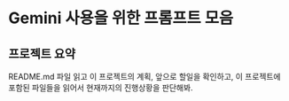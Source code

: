 # Gemini 사용을 위한 프롬프트 모음

## 프로젝트 요약
README.md 파일 읽고 이 프로젝트의 계획, 앞으로 할일을 확인하고, 이 프로젝트에 포함된 파일들을 읽어서 현재까지의 진행상황을 판단해봐.